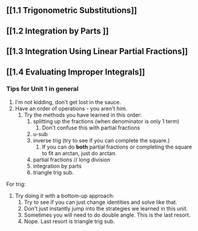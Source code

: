 
## [[1.1 Trigonometric Substitutions]]

## [[1.2 Integration by Parts ]]

## [[1.3 Integration Using Linear Partial Fractions]]

## [[1.4 Evaluating Improper Integrals]]

### Tips for Unit 1 in general

1. I'm not kidding, don't get lost in the sauce.
2. Have an order of operations - you aren't him.
	1. Try the methods you have learned in this order:
		1. splitting up the fractions (when denominator is only 1 term)
			1. Don't confuse this with partial fractions
		2. u-sub
		3. inverse trig (try to see if you can complete the square.)
			1. If you can do **both** partial fractions or completing the square to fit an arctan, just do arctan. 
		4. partial fractions // long division
		5. integration by parts
		6. triangle trig sub.

For trig:

1. Try doing it with a bottom-up approach:
	1. Try to see if you can just change identities and solve like that.
	2. Don't just instantly jump into the strategies we learned in this unit.
	3. Sometimes you will need to do double angle. This is the last resort.
	4. Nope. Last resort is triangle trig sub.



